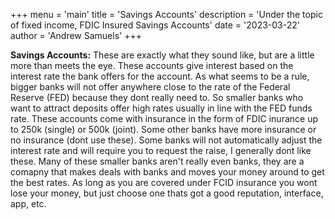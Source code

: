 +++
menu = 'main'
title = 'Savings Accounts'
description = 'Under the topic of fixed income, FDIC Insured Savings Accounts'
date = '2023-03-22'
author = 'Andrew Samuels'
+++

**Savings Accounts:** 
These are exactly what they sound like, but are a little more than meets the eye. These accounts give interest based on the interest rate the bank offers for the account. As what seems to be a rule, bigger banks will not offer anywhere close to the rate of the Federal Reserve (FED) because they dont really need to. So smaller banks who want to attract deposits offer high rates usually in line with the FED funds rate. These accounts come with insurance in the form of FDIC inurance up to 250k (single) or 500k (joint). Some other banks have more insurance or no insurance (dont use these). 
Some banks will not automatically adjust the interest rate and will require you to request the raise, I generally dont like these. Many of these smaller banks aren't really even banks, they are a comapny that makes deals with banks and moves your money around to get the best rates. As long as you are covered under FCID insurance you wont lose your money, but just choose one thats got a good reputation, interface, app, etc.